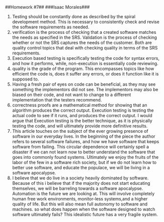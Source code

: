 ##Homework #7##
###Isaac Morales###
1. Testing should be constantly done as described by the spiral development method. This is necessary to consistently check and revise the software requirements as needed.
2. verification is the process of checking that a created software matches the needs as specified in the SRS. Validation is the process of checking whether or not the SRS captures the needs of the customer. Both are quality control topics that deal with checking quality in terms of the SRS requirements. 
3. Execution based testing is specifically testing the code for syntax errors, and how it performs, while, non-execution is essentially code reviewing.
4. quality is the grade of the program. This encompasses topics like how efficient the code is, does it suffer any errors, or does it function like it is supposed to.
5. Having a fresh pair of eyes on code can be beneficial, as they may see something the implementors did not see. The implementors may also be biased on their code, and not want to change to a different implementation that the testers recommend. 
6. correctness proofs are a mathematical method for showing that an algorithm produces the correct output. Execution testing is testing the actual code to see if it runs, and produces the correct output. I would argue that Execution testing is the better technique, as it is physically testing the code, and will ultimately provide more definitive results.
7. This article touches on the subject of the ever growing presence of software in our everyday lives. In the beginning of the piece the author refers to several software failures, and how we have software that keeps software from failing. This circular dependence will certainly spell a disaster if we can not learn now to better understand the software that goes into commonly found systems. Ultimately we enjoy the fruits of the labor of the few in a software rich society, but if we do not learn how to better use software, and educate the populace, we will be living in a software apocalypse.
8. I believe that we do live in a society heavily dominated by software. Because of this i believe that if the majority does not start educating themselves, we will be barreling towards a software apocalypse. Automation is the future we are looking at. This will involve completely human free work environments, monitor-less systems,and a higher quality of life. But this will also mean full autonomy to software and machines. so what does happen when the software designed to watch software ultimately fails? This idealistic future has a very fragile system. 